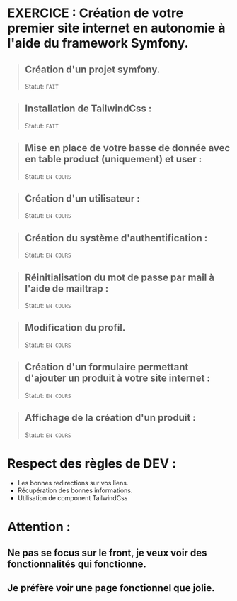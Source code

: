# EXERCICE :  Création de votre premier site internet en autonomie à l'aide du framework Symfony. #


> ## Création d'un projet symfony.
> Statut:    `FAIT`

> ## Installation de TailwindCss :
> Statut:    `FAIT`

> ## Mise en place de votre basse de donnée avec en table  product (uniquement) et user :
> Statut:    `EN COURS`

> ## Création d'un utilisateur :
> Statut:    `EN COURS`

> ## Création du système d'authentification :
> Statut:    `EN COURS`

> ## Réinitialisation du mot de passe par mail à l'aide de mailtrap :
> Statut:    `EN COURS`

> ## Modification du profil.
> Statut:    `EN COURS`

> ## Création d'un formulaire permettant d'ajouter un produit à votre site internet :
> Statut:    `EN COURS`

> ## Affichage de la création d'un produit :
> Statut:    `EN COURS`


# Respect des règles de DEV :
- Les bonnes redirections sur vos liens.
- Récupération des bonnes informations.
- Utilisation de component TailwindCss

# Attention :
## Ne pas se focus sur le front, je veux voir des fonctionnalités qui fonctionne.
## Je préfère voir une page fonctionnel que jolie.
